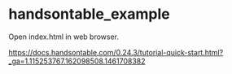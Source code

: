 # handsontable_example
Open index.html in web browser.

https://docs.handsontable.com/0.24.3/tutorial-quick-start.html?_ga=1.115253767.162098508.1461708382